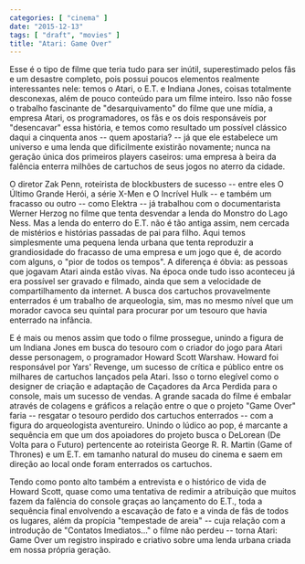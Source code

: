 ```yaml
---
categories: [ "cinema" ]
date: "2015-12-13"
tags: [ "draft", "movies" ]
title: "Atari: Game Over"
---
```

Esse é o tipo de filme que teria tudo para ser inútil, superestimado
pelos fãs e um desastre completo, pois possui poucos elementos
realmente interessantes nele: temos o Atari, o E.T. e Indiana Jones,
coisas totalmente desconexas, além de pouco conteúdo para um filme
inteiro. Isso não fosse o trabalho fascinante de "desarquivamento"
do filme que une mídia, a empresa Atari, os programadores, os fãs e os
dois responsáveis por "desencavar" essa história, e temos como resultado
um possível clássico daqui a cinquenta anos -- quem apostaria? -- já
que ele estabelece um universo e uma lenda que dificilmente existirão
novamente; nunca na geração única dos primeiros players caseiros:
uma empresa à beira da falência enterra milhões de cartuchos de seus
jogos no aterro da cidade.

O diretor Zak Penn, roteirista de blockbusters de sucesso -- entre eles O
Último Grande Herói, a série X-Men e O Incrível Hulk -- e também um
fracasso ou outro -- como Elektra -- já trabalhou com o documentarista
Werner Herzog no filme que tenta desvendar a lenda do Monstro do Lago
Ness. Mas a lenda do enterro do E.T. não é tão antiga assim, nem
cercada de mistérios e histórias passadas de pai para filho. Aqui temos
simplesmente uma pequena lenda urbana que tenta reproduzir a grandiosidade
do fracasso de uma empresa e um jogo que é, de acordo com alguns, o "pior
de todos os tempos". A diferença é óbvia: as pessoas que jogavam Atari
ainda estão vivas. Na época onde tudo isso aconteceu já era possível
ser gravado e filmado, ainda que sem a velocidade de compartilhamento da
internet. A busca dos cartuchos provavelmente enterrados é um trabalho de
arqueologia, sim, mas no mesmo nível que um morador cavoca seu quintal
para procurar por um tesouro que havia enterrado na infância.

E é mais ou menos assim que todo o filme prossegue, unindo a figura de um
Indiana Jones em busca do tesouro com o criador do jogo para Atari desse
personagem, o programador Howard Scott Warshaw. Howard foi responsável
por Yars' Revenge, um sucesso de crítica e público entre os milhares
de cartuchos lançados pela Atari. Isso o torno elegível como o designer
de criação e adaptação de Caçadores da Arca Perdida para o console,
mais um sucesso de vendas. A grande sacada do filme é embalar através
de colagens e gráficos a relação entre o que o projeto "Game Over"
faria -- resgatar o tesouro perdido dos cartuchos enterrados -- com
a figura do arqueologista aventureiro. Unindo o lúdico ao pop, é
marcante a sequência em que um dos apoiadores do projeto busca o DeLorean
(De Volta para o Futuro) pertencente ao roteirista George R. R. Martin
(Game of Thrones) e um E.T. em tamanho natural do museu do cinema e saem
em direção ao local onde foram enterrados os cartuchos.

Tendo como ponto alto também a entrevista e o histórico de vida de
Howard Scott, quase como uma tentativa de redimir a atribuição que
muitos fazem da falência do console graças ao lançamento do E.T.,
toda a sequência final envolvendo a escavação de fato e a vinda de
fãs de todos os lugares, além da propícia "tempestade de areia" --
cuja relação com a introdução de "Contatos Imediatos..." o filme
não perdeu -- torna Atari: Game Over um registro inspirado e criativo
sobre uma lenda urbana criada em nossa própria geração.
